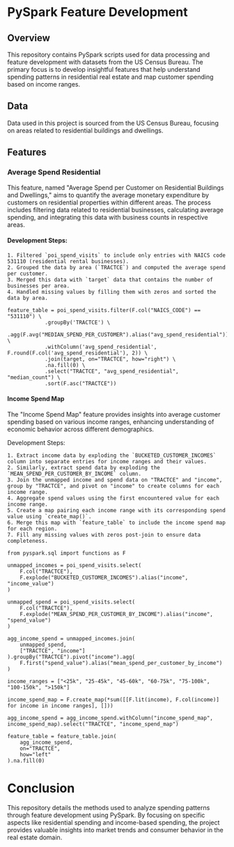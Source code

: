 # PySpark Feature Development

## Overview
This repository contains PySpark scripts used for data processing and feature development with datasets from the US Census Bureau. The primary focus is to develop insightful features that help understand spending patterns in residential real estate and map customer spending based on income ranges.

## Data
Data used in this project is sourced from the US Census Bureau, focusing on areas related to residential buildings and dwellings.

## Features

### Average Spend Residential

This feature, named "Average Spend per Customer on Residential Buildings and Dwellings," aims to quantify the average monetary expenditure by customers on residential properties within different areas. The process includes filtering data related to residential businesses, calculating average spending, and integrating this data with business counts in respective areas. 

#### Development Steps:
```plaintext
1. Filtered `poi_spend_visits` to include only entries with NAICS code 531110 (residential rental businesses).
2. Grouped the data by area (`TRACTCE`) and computed the average spend per customer.
3. Merged this data with `target` data that contains the number of businesses per area.
4. Handled missing values by filling them with zeros and sorted the data by area.
```


```pyspark
feature_table = poi_spend_visits.filter(F.col("NAICS_CODE") == "531110") \
            .groupBy('TRACTCE') \
            .agg(F.avg("MEDIAN_SPEND_PER_CUSTOMER").alias("avg_spend_residential")) \
            .withColumn('avg_spend_residential', F.round(F.col('avg_spend_residential'), 2)) \
            .join(target, on="TRACTCE", how="right") \
            .na.fill(0) \
            .select("TRACTCE", "avg_spend_residential", "median_count") \
            .sort(F.asc("TRACTCE"))
```


#### Income Spend Map
The "Income Spend Map" feature provides insights into average customer spending based on various income ranges, enhancing understanding of economic behavior across different demographics.

Development Steps:
```plaintext
1. Extract income data by exploding the `BUCKETED_CUSTOMER_INCOMES` column into separate entries for income ranges and their values.
2. Similarly, extract spend data by exploding the `MEAN_SPEND_PER_CUSTOMER_BY_INCOME` column.
3. Join the unmapped income and spend data on "TRACTCE" and "income", group by "TRACTCE", and pivot on "income" to create columns for each income range.
4. Aggregate spend values using the first encountered value for each income range.
5. Create a map pairing each income range with its corresponding spend value using `create_map()`.
6. Merge this map with `feature_table` to include the income spend map for each region.
7. Fill any missing values with zeros post-join to ensure data completeness.
```


```pyspark
from pyspark.sql import functions as F

unmapped_incomes = poi_spend_visits.select(
    F.col("TRACTCE"),
    F.explode("BUCKETED_CUSTOMER_INCOMES").alias("income", "income_value")
)

unmapped_spend = poi_spend_visits.select(
    F.col("TRACTCE"),
    F.explode("MEAN_SPEND_PER_CUSTOMER_BY_INCOME").alias("income", "spend_value")
)

agg_income_spend = unmapped_incomes.join(
    unmapped_spend,
    ["TRACTCE", "income"]
).groupBy("TRACTCE").pivot("income").agg(
    F.first("spend_value").alias("mean_spend_per_customer_by_income")
)

income_ranges = ["<25k", "25-45k", "45-60k", "60-75k", "75-100k", "100-150k", ">150k"]

income_spend_map = F.create_map(*sum([[F.lit(income), F.col(income)] for income in income ranges], []))

agg_income_spend = agg_income_spend.withColumn("income_spend_map", income_spend_map).select("TRACTCE", "income_spend_map")

feature_table = feature_table.join(
    agg_income_spend,
    on="TRACTCE",
    how="left"
).na.fill(0)
```

# Conclusion
This repository details the methods used to analyze spending patterns through feature development using PySpark. By focusing on specific aspects like residential spending and income-based spending, the project provides valuable insights into market trends and consumer behavior in the real estate domain.
